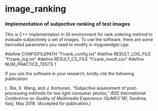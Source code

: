 # image_ranking
### Implementation of subjective ranking of test images

This is C++ implementation in Qt environment for rank ordering method to evaluate subjectively a set of images. To use the software, there are some harcoded parameters you need to modify in myguiwidget.cpp:

  #define CONFIGFILEPATH "f:\\rank_config.txt"
  #define RESULT_LOG_FILE "f:\\rank_log.txt"
  #define RESULT_CS_FILE "f:\\rank_result.csv"
  #define NUM_PRACTICE_TESTS 1

If you use the software in your research, kindly cite the following publication:

L. Bie, X. Wang, and J. Korhonen, “Subjective assessment of post-processing methods for low light consumer photos,” 
*IEEE International Conference on Quality of Multimedia Experience (QoMEX’18)*, Sardinia, Italy, 
May 2018. (Accepted for publication.)
